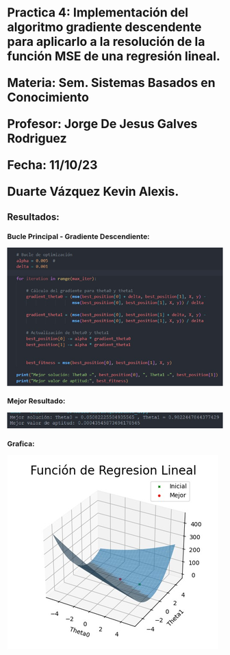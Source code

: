 <h1>Practica 4: Implementación del algoritmo gradiente descendente para aplicarlo a la resolución de la función MSE de una regresión lineal.

Materia: Sem. Sistemas Basados en Conocimiento

Profesor: Jorge De Jesus Galves Rodriguez

Fecha: 11/10/23

Duarte Vázquez Kevin Alexis. </h1>

<h2> Resultados:</h2>

<h3> Bucle Principal - Gradiente Descendiente:</h3>
<img src="Resultados/bucle.jpg">

<h3> Mejor Resultado:</h3>
<img src="Resultados/resultados.jpg">

<h3> Grafica:</h3>
<img src="Resultados/grafica.jpg">

